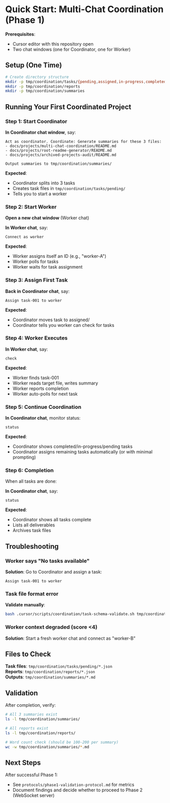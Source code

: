 # Quick Start: Multi-Chat Coordination (Phase 1)

**Prerequisites**:

- Cursor editor with this repository open
- Two chat windows (one for Coordinator, one for Worker)

## Setup (One Time)

```bash
# Create directory structure
mkdir -p tmp/coordination/tasks/{pending,assigned,in-progress,completed,failed}
mkdir -p tmp/coordination/reports
mkdir -p tmp/coordination/summaries
```

## Running Your First Coordinated Project

### Step 1: Start Coordinator

**In Coordinator chat window**, say:

```
Act as coordinator. Coordinate: Generate summaries for these 3 files:
- docs/projects/multi-chat-coordination/README.md
- docs/projects/root-readme-generator/README.md
- docs/projects/archived-projects-audit/README.md

Output summaries to tmp/coordination/summaries/
```

**Expected**:

- Coordinator splits into 3 tasks
- Creates task files in `tmp/coordination/tasks/pending/`
- Tells you to start a worker

### Step 2: Start Worker

**Open a new chat window** (Worker chat)

**In Worker chat**, say:

```
Connect as worker
```

**Expected**:

- Worker assigns itself an ID (e.g., "worker-A")
- Worker polls for tasks
- Worker waits for task assignment

### Step 3: Assign First Task

**Back in Coordinator chat**, say:

```
Assign task-001 to worker
```

**Expected**:

- Coordinator moves task to assigned/
- Coordinator tells you worker can check for tasks

### Step 4: Worker Executes

**In Worker chat**, say:

```
check
```

**Expected**:

- Worker finds task-001
- Worker reads target file, writes summary
- Worker reports completion
- Worker auto-polls for next task

### Step 5: Continue Coordination

**In Coordinator chat**, monitor status:

```
status
```

**Expected**:

- Coordinator shows completed/in-progress/pending tasks
- Coordinator assigns remaining tasks automatically (or with minimal prompting)

### Step 6: Completion

When all tasks are done:

**In Coordinator chat**, say:

```
status
```

**Expected**:

- Coordinator shows all tasks complete
- Lists all deliverables
- Archives task files

## Troubleshooting

### Worker says "No tasks available"

**Solution**: Go to Coordinator and assign a task:

```
Assign task-001 to worker
```

### Task file format error

**Validate manually**:

```bash
bash .cursor/scripts/coordination/task-schema-validate.sh tmp/coordination/tasks/pending/task-001.json
```

### Worker context degraded (score <4)

**Solution**: Start a fresh worker chat and connect as "worker-B"

## Files to Check

**Task files**: `tmp/coordination/tasks/pending/*.json`  
**Reports**: `tmp/coordination/reports/*.json`  
**Outputs**: `tmp/coordination/summaries/*.md`

## Validation

After completion, verify:

```bash
# All 3 summaries exist
ls -l tmp/coordination/summaries/

# All reports exist
ls -l tmp/coordination/reports/

# Word count check (should be 100-200 per summary)
wc -w tmp/coordination/summaries/*.md
```

## Next Steps

After successful Phase 1:

- See `protocols/phase1-validation-protocol.md` for metrics
- Document findings and decide whether to proceed to Phase 2 (WebSocket server)

